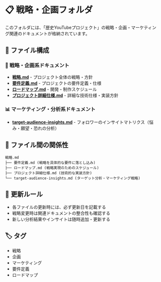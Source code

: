 # 📋 戦略・企画フォルダ

このフォルダには、「歴史YouTubeプロジェクト」の戦略・企画・マーケティング関連のドキュメントが格納されています。

## 📁 ファイル構成

### 🎯 戦略・企画系ドキュメント
- **[戦略.md](./戦略.md)** - プロジェクト全体の戦略・方針
- **[要件定義.md](./要件定義.md)** - プロジェクトの要件定義・仕様
- **[ロードマップ.md](./ロードマップ.md)** - 開発・制作スケジュール
- **[プロジェクト詳細仕様.md](./プロジェクト詳細仕様.md)** - 詳細な技術仕様・実装方針

### 📊 マーケティング・分析系ドキュメント
- **[target-audience-insights.md](./target-audience-insights.md)** - フォロワーのインサイトマトリクス（悩み・願望・恐れの分析）

## 🔄 ファイル間の関係性

```
戦略.md
├── 要件定義.md (戦略を具体的な要件に落とし込み)
├── ロードマップ.md (戦略実現のためのスケジュール)
├── プロジェクト詳細仕様.md (技術的な実装方針)
└── target-audience-insights.md (ターゲット分析・マーケティング戦略)
```

## 📅 更新ルール

- 各ファイルの更新時には、必ず更新日を記載する
- 戦略変更時は関連ドキュメントの整合性も確認する
- 新しい分析結果やインサイトは随時追加・更新する

## 🏷️ タグ
- 戦略
- 企画
- マーケティング
- 要件定義
- ロードマップ 